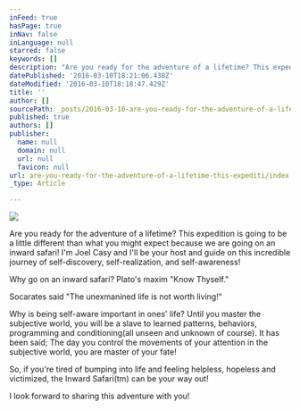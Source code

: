 ```yaml
---
inFeed: true
hasPage: true
inNav: false
inLanguage: null
starred: false
keywords: []
description: "Are you ready for the adventure of a lifetime? This expedition is going to be a little different than what you might expect because we are going on an inward safari! I'm Joel Casy and I'll be your host and guide on this incredible journey of self-discovery, self-realization and self-awareness! "
datePublished: '2016-03-10T18:21:06.438Z'
dateModified: '2016-03-10T18:18:47.429Z'
title: ''
author: []
sourcePath: _posts/2016-03-10-are-you-ready-for-the-adventure-of-a-lifetime-this-expediti.md
published: true
authors: []
publisher:
  name: null
  domain: null
  url: null
  favicon: null
url: are-you-ready-for-the-adventure-of-a-lifetime-this-expediti/index.html
_type: Article

---
```

![](https://the-grid-user-content.s3-us-west-2.amazonaws.com/25cf4eb6-e264-4950-b0c9-f3d7125cbf28.jpg)

Are you ready for the adventure of a lifetime? This expedition is going to be a little different than what you might expect because we are going on an inward safari! I'm Joel Casy and I'll be your host and guide on this incredible journey of self-discovery, self-realization, and self-awareness! 

Why go on an inward safari? Plato's maxim "Know Thyself." 

Socarates said "The unexmanined life is not worth living!"

Why is being self-aware important in ones' life? Until you master the subjective world, you will be a slave to learned patterns, behaviors, programming and conditioning(all unseen and unknown of course). It has been said; The day you control the movements of your attention in the subjective world, you are master of your fate!

So, if you're tired of bumping into life and feeling helpless, hopeless and victimized, the Inward Safari(tm) can be your way out!

I look forward to sharing this adventure with you!